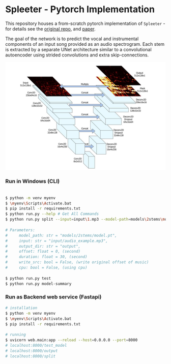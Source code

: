 # Spleeter  - Pytorch Implementation

This repository houses a from-scratch pytorch implementation of `Spleeter` - for details see the [original repo](https://github.com/deezer/spleeter), and [paper](https://archives.ismir.net/ismir2019/latebreaking/000036.pdf).

The goal of the network is to predict the vocal and instrumental components of an input song provided as an audio spectrogram. Each stem is extracted by a separate UNet architecture similar to a convolutional autoencoder using strided convolutions and extra skip-connections.

![architecture](docs/architecture.jpg)

### Run in Windows (CLI)
```sh

$ python -m venv myenv
$ \myenv\Scripts\Activate.bat
$ pip install -r requirements.txt
$ python run.py --help # Get All Commands
$ python run.py split --input=input\1.mp3 --model-path=models\2stems\model.pt --output-dir=output --offset=8 --duration=80 --write-src

# Parameters:
#     model_path: str = "models/2stems/model.pt",
#     input: str = "input/audio_example.mp3",
#     output_dir: str = "output",
#     offset: float = 0, (second)
#     duration: float = 30, (second)
#     write_src: bool = False, (write original offset of music)
#     cpu: bool = False, (using cpu)

$ python run.py test
$ python run.py model-summary
```

### Run as Backend web service (Fastapi)
```sh
# installation
$ python -m venv myenv
$ \myenv\Scripts\Activate.bat
$ pip install -r requirements.txt

# running
$ uvicorn web.main:app --reload --host=0.0.0.0 --port=8000
# localhost:8000/test_model
# localhost:8000/output
# localhost:8000/split
```